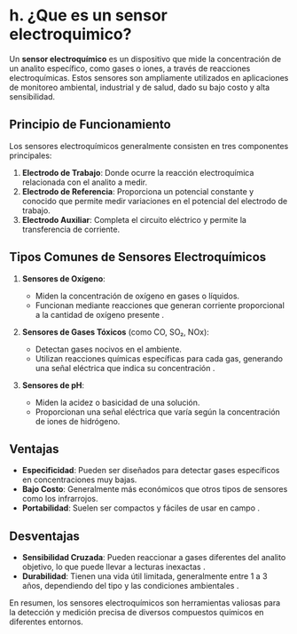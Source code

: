# h. ¿Que es un sensor electroquimico?

Un **sensor electroquímico** es un dispositivo que mide la concentración de un analito específico, como gases o iones, a través de reacciones electroquímicas. Estos sensores son ampliamente utilizados en aplicaciones de monitoreo ambiental, industrial y de salud, dado su bajo costo y alta sensibilidad.

## Principio de Funcionamiento

Los sensores electroquímicos generalmente consisten en tres componentes principales:

1.  **Electrodo de Trabajo**: Donde ocurre la reacción electroquímica relacionada con el analito a medir.
2.  **Electrodo de Referencia**: Proporciona un potencial constante y conocido que permite medir variaciones en el potencial del electrodo de trabajo.
3.  **Electrodo Auxiliar**: Completa el circuito eléctrico y permite la transferencia de corriente.

## Tipos Comunes de Sensores Electroquímicos

1.  **Sensores de Oxígeno**:
    
    -   Miden la concentración de oxígeno en gases o líquidos.
    -   Funcionan mediante reacciones que generan corriente proporcional a la cantidad de oxígeno presente [](https://www.academiatesto.com.ar/cms/sensores-electroquimicos).
    
2.  **Sensores de Gases Tóxicos** (como CO, SO₂, NOx):
    
    -   Detectan gases nocivos en el ambiente.
    -   Utilizan reacciones químicas específicas para cada gas, generando una señal eléctrica que indica su concentración [](https://www.crowcon.com/es/blog/how-do-electrochemical-sensors-work/).
    
3.  **Sensores de pH**:
    
    -   Miden la acidez o basicidad de una solución.
    -   Proporcionan una señal eléctrica que varía según la concentración de iones de hidrógeno.
    

## Ventajas

-   **Especificidad**: Pueden ser diseñados para detectar gases específicos en concentraciones muy bajas.
-   **Bajo Costo**: Generalmente más económicos que otros tipos de sensores como los infrarrojos.
-   **Portabilidad**: Suelen ser compactos y fáciles de usar en campo [](https://www.crowcon.com/es/blog/how-do-electrochemical-sensors-work/).

## Desventajas

-   **Sensibilidad Cruzada**: Pueden reaccionar a gases diferentes del analito objetivo, lo que puede llevar a lecturas inexactas [](https://www.crowcon.com/es/blog/how-do-electrochemical-sensors-work/).
-   **Durabilidad**: Tienen una vida útil limitada, generalmente entre 1 a 3 años, dependiendo del tipo y las condiciones ambientales [](https://www.crowcon.com/es/blog/how-do-electrochemical-sensors-work/).

En resumen, los sensores electroquímicos son herramientas valiosas para la detección y medición precisa de diversos compuestos químicos en diferentes entornos.
